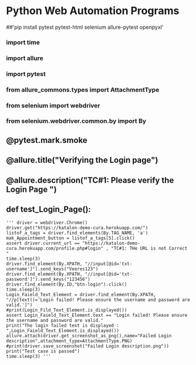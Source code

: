 # Python Web Automation Programs 
##'pip install pytest pytest-html selenium allure-pytest openpyxl'


### import time
### import allure
### import pytest
### from allure_commons.types import AttachmentType
### from selenium import webdriver
### from selenium.webdriver.common.by import By


## @pytest.mark.smoke
## @allure.title("Verifying the Login page")
## @allure.description("TC#1: Please verify the Login Page ")
## def test_Login_Page():
    ''' driver = webdriver.Chrome()
    driver.get("https://katalon-demo-cura.herokuapp.com/")
    listof_a_tags = driver.find_elements(By.TAG_NAME, 'a')
    mak_Appointment_button = listof_a_tags[5].click()
    assert driver.current_url == "https://katalon-demo-cura.herokuapp.com/profile.php#login" , "TC#1: THe URL is not Correct "
    time.sleep(3)
    driver.find_element(By.XPATH, "//input[@id='txt-username']").send_keys("Veeres123")
    driver.find_element(By.XPATH, "//input[@id='txt-password']").send_keys("123456")
    driver.find_element(By.ID,"btn-login").click()
    time.sleep(3)
    Login_Faield_Text_Element = driver.find_element(By.XPATH, "//p[text()='Login failed! Please ensure the username and password are valid.']")
    #print(Login_Fild_Text_Element.is_displayed())
    assert Login_Faield_Text_Element.text == "Login failed! Please ensure the username and password are valid."
    print("The login failed text is displayed : ",Login_Faield_Text_Element.is_displayed())
    allure.attach(driver.get_screenshot_as_png(),name="Failed Login description",attachment_type=AttachmentType.PNG)
    #print(driver.save_screenshot("Failed Login description.png"))
    print("Test case is passed")
    time.sleep(3) '''

    